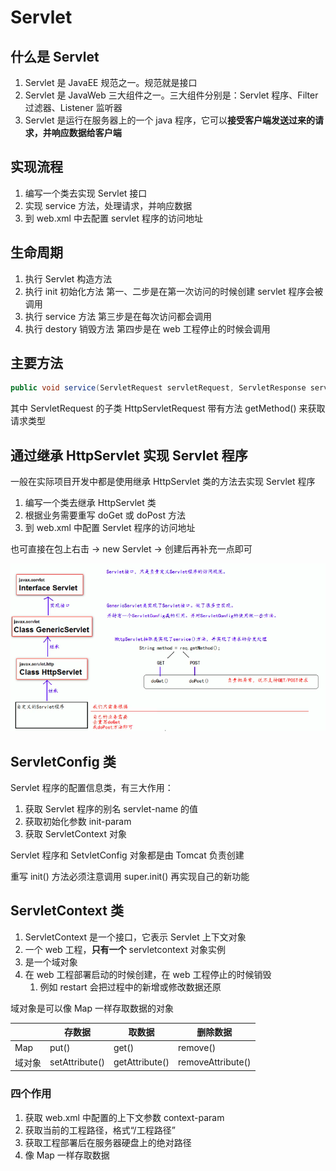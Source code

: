 # Servlet

## 什么是 Servlet

1. Servlet 是 JavaEE 规范之一。规范就是接口
2. Servlet 是 JavaWeb 三大组件之一。三大组件分别是：Servlet 程序、Filter 过滤器、Listener 监听器
3. Servlet 是运行在服务器上的一个 java 程序，它可以**接受客户端发送过来的请求，并响应数据给客户端**

## 实现流程

1. 编写一个类去实现 Servlet 接口
2. 实现 service 方法，处理请求，并响应数据
3. 到 web.xml 中去配置 servlet 程序的访问地址

## 生命周期

1. 执行 Servlet 构造方法
2. 执行 init 初始化方法
第一、二步是在第一次访问的时候创建 servlet 程序会被调用
3. 执行 service 方法
第三步是在每次访问都会调用
4. 执行 destory 销毁方法
第四步是在 web 工程停止的时候会调用

## 主要方法

```java
public void service(ServletRequest servletRequest, ServletResponse servletResponse) throws ServletException, IOException
```

其中 ServletRequest 的子类 HttpServletRequest 带有方法 getMethod() 来获取请求类型



## 通过继承 HttpServlet 实现 Servlet 程序

一般在实际项目开发中都是使用继承 HttpServlet 类的方法去实现 Servlet 程序

1. 编写一个类去继承 HttpServlet 类
2. 根据业务需要重写 doGet 或 doPost 方法
3. 到 web.xml 中配置 Servlet 程序的访问地址

也可直接在包上右击 -> new Servlet -> 创建后再补充一点即可

![Servlet继承结构](./pic/Servlet继承结构.png)

## ServletConfig 类

Servlet 程序的配置信息类，有三大作用：

1. 获取 Servlet 程序的别名 servlet-name 的值
2. 获取初始化参数 init-param
3. 获取 ServletContext 对象

Servlet 程序和 SetvletConfig 对象都是由 Tomcat 负责创建

重写 init() 方法必须注意调用 super.init() 再实现自己的新功能

## ServletContext 类

1. ServletContext 是一个接口，它表示 Servlet 上下文对象
2. 一个 web 工程，**只有一个** servletcontext 对象实例
3. 是一个域对象
4. 在 web 工程部署启动的时候创建，在 web 工程停止的时候销毁
   1. 例如 restart 会把过程中的新增或修改数据还原

域对象是可以像 Map 一样存取数据的对象

|        | 存数据         | 取数据         | 删除数据          |
| ------ | -------------- | -------------- | ----------------- |
| Map    | put()          | get()          | remove()          |
| 域对象 | setAttribute() | getAttribute() | removeAttribute() |

### 四个作用

1. 获取 web.xml 中配置的上下文参数 context-param
2. 获取当前的工程路径，格式“/工程路径”
3. 获取工程部署后在服务器硬盘上的绝对路径
4. 像 Map 一样存取数据
